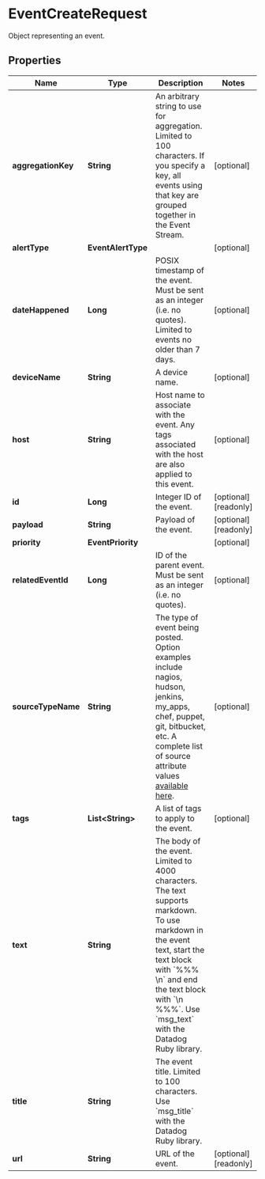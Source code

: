 

# EventCreateRequest

Object representing an event.

## Properties

Name | Type | Description | Notes
------------ | ------------- | ------------- | -------------
**aggregationKey** | **String** | An arbitrary string to use for aggregation. Limited to 100 characters. If you specify a key, all events using that key are grouped together in the Event Stream. |  [optional]
**alertType** | **EventAlertType** |  |  [optional]
**dateHappened** | **Long** | POSIX timestamp of the event. Must be sent as an integer (i.e. no quotes). Limited to events no older than 7 days. |  [optional]
**deviceName** | **String** | A device name. |  [optional]
**host** | **String** | Host name to associate with the event. Any tags associated with the host are also applied to this event. |  [optional]
**id** | **Long** | Integer ID of the event. |  [optional] [readonly]
**payload** | **String** | Payload of the event. |  [optional] [readonly]
**priority** | **EventPriority** |  |  [optional]
**relatedEventId** | **Long** | ID of the parent event. Must be sent as an integer (i.e. no quotes). |  [optional]
**sourceTypeName** | **String** | The type of event being posted. Option examples include nagios, hudson, jenkins, my_apps, chef, puppet, git, bitbucket, etc. A complete list of source attribute values [available here](https://docs.datadoghq.com/integrations/faq/list-of-api-source-attribute-value). |  [optional]
**tags** | **List&lt;String&gt;** | A list of tags to apply to the event. |  [optional]
**text** | **String** | The body of the event. Limited to 4000 characters. The text supports markdown. To use markdown in the event text, start the text block with &#x60;%%% \\n&#x60; and end the text block with &#x60;\\n %%%&#x60;. Use &#x60;msg_text&#x60; with the Datadog Ruby library. | 
**title** | **String** | The event title. Limited to 100 characters. Use &#x60;msg_title&#x60; with the Datadog Ruby library. | 
**url** | **String** | URL of the event. |  [optional] [readonly]




